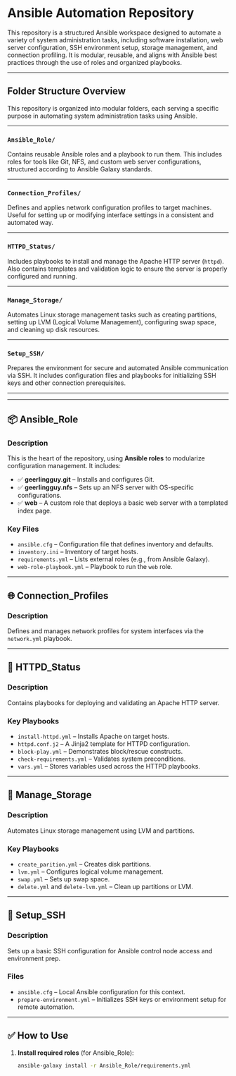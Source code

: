 # Ansible Automation Repository

This repository is a structured Ansible workspace designed to automate a variety of system administration tasks, including software installation, web server configuration, SSH environment setup, storage management, and connection profiling. It is modular, reusable, and aligns with Ansible best practices through the use of roles and organized playbooks.

---

## Folder Structure Overview

This repository is organized into modular folders, each serving a specific purpose in automating system administration tasks using Ansible.

---

### `Ansible_Role/`
Contains reusable Ansible roles and a playbook to run them. This includes roles for tools like Git, NFS, and custom web server configurations, structured according to Ansible Galaxy standards.

---

### `Connection_Profiles/`
Defines and applies network configuration profiles to target machines. Useful for setting up or modifying interface settings in a consistent and automated way.

---

### `HTTPD_Status/`
Includes playbooks to install and manage the Apache HTTP server (`httpd`). Also contains templates and validation logic to ensure the server is properly configured and running.

---

### `Manage_Storage/`
Automates Linux storage management tasks such as creating partitions, setting up LVM (Logical Volume Management), configuring swap space, and cleaning up disk resources.

---

### `Setup_SSH/`
Prepares the environment for secure and automated Ansible communication via SSH. It includes configuration files and playbooks for initializing SSH keys and other connection prerequisites.

---


---

## 📦 Ansible_Role

### Description
This is the heart of the repository, using **Ansible roles** to modularize configuration management. It includes:

- ✅ **geerlingguy.git** – Installs and configures Git.
- ✅ **geerlingguy.nfs** – Sets up an NFS server with OS-specific configurations.
- ✅ **web** – A custom role that deploys a basic web server with a templated index page.

### Key Files

- `ansible.cfg` – Configuration file that defines inventory and defaults.
- `inventory.ini` – Inventory of target hosts.
- `requirements.yml` – Lists external roles (e.g., from Ansible Galaxy).
- `web-role-playbook.yml` – Playbook to run the `web` role.

---

## 🌐 Connection_Profiles

### Description
Defines and manages network profiles for system interfaces via the `network.yml` playbook.

---

## 📡 HTTPD_Status

### Description
Contains playbooks for deploying and validating an Apache HTTP server.

### Key Playbooks

- `install-httpd.yml` – Installs Apache on target hosts.
- `httpd.conf.j2` – A Jinja2 template for HTTPD configuration.
- `block-play.yml` – Demonstrates block/rescue constructs.
- `check-requirements.yml` – Validates system preconditions.
- `vars.yml` – Stores variables used across the HTTPD playbooks.

---

## 💽 Manage_Storage

### Description
Automates Linux storage management using LVM and partitions.

### Key Playbooks

- `create_parition.yml` – Creates disk partitions.
- `lvm.yml` – Configures logical volume management.
- `swap.yml` – Sets up swap space.
- `delete.yml` and `delete-lvm.yml` – Clean up partitions or LVM.

---

## 🔐 Setup_SSH

### Description
Sets up a basic SSH configuration for Ansible control node access and environment prep.

### Files

- `ansible.cfg` – Local Ansible configuration for this context.
- `prepare-environment.yml` – Initializes SSH keys or environment setup for remote automation.

---

## ✅ How to Use

1. **Install required roles** (for Ansible_Role):
   ```bash
   ansible-galaxy install -r Ansible_Role/requirements.yml
